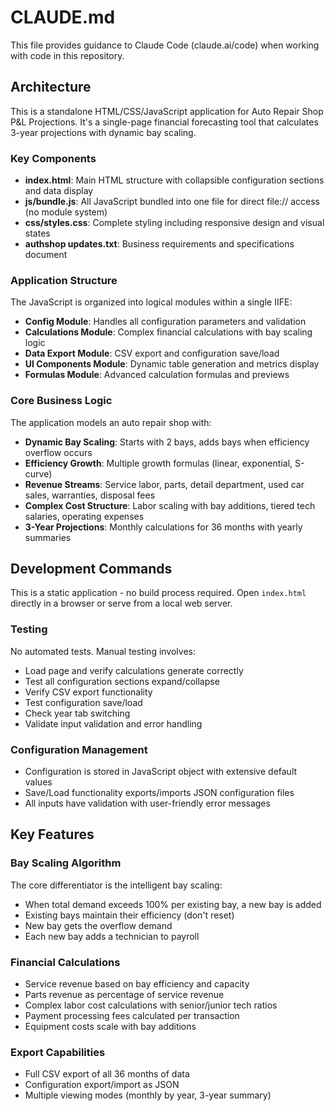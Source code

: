 # CLAUDE.md

This file provides guidance to Claude Code (claude.ai/code) when working with code in this repository.

## Architecture

This is a standalone HTML/CSS/JavaScript application for Auto Repair Shop P&L Projections. It's a single-page financial forecasting tool that calculates 3-year projections with dynamic bay scaling.

### Key Components

- **index.html**: Main HTML structure with collapsible configuration sections and data display
- **js/bundle.js**: All JavaScript bundled into one file for direct file:// access (no module system)
- **css/styles.css**: Complete styling including responsive design and visual states
- **authshop updates.txt**: Business requirements and specifications document

### Application Structure

The JavaScript is organized into logical modules within a single IIFE:
- **Config Module**: Handles all configuration parameters and validation
- **Calculations Module**: Complex financial calculations with bay scaling logic
- **Data Export Module**: CSV export and configuration save/load
- **UI Components Module**: Dynamic table generation and metrics display
- **Formulas Module**: Advanced calculation formulas and previews

### Core Business Logic

The application models an auto repair shop with:
- **Dynamic Bay Scaling**: Starts with 2 bays, adds bays when efficiency overflow occurs
- **Efficiency Growth**: Multiple growth formulas (linear, exponential, S-curve)
- **Revenue Streams**: Service labor, parts, detail department, used car sales, warranties, disposal fees
- **Complex Cost Structure**: Labor scaling with bay additions, tiered tech salaries, operating expenses
- **3-Year Projections**: Monthly calculations for 36 months with yearly summaries

## Development Commands

This is a static application - no build process required. Open `index.html` directly in a browser or serve from a local web server.

### Testing
No automated tests. Manual testing involves:
- Load page and verify calculations generate correctly
- Test all configuration sections expand/collapse
- Verify CSV export functionality
- Test configuration save/load
- Check year tab switching
- Validate input validation and error handling

### Configuration Management
- Configuration is stored in JavaScript object with extensive default values
- Save/Load functionality exports/imports JSON configuration files
- All inputs have validation with user-friendly error messages

## Key Features

### Bay Scaling Algorithm
The core differentiator is the intelligent bay scaling:
- When total demand exceeds 100% per existing bay, a new bay is added
- Existing bays maintain their efficiency (don't reset)
- New bay gets the overflow demand
- Each new bay adds a technician to payroll

### Financial Calculations
- Service revenue based on bay efficiency and capacity
- Parts revenue as percentage of service revenue  
- Complex labor cost calculations with senior/junior tech ratios
- Payment processing fees calculated per transaction
- Equipment costs scale with bay additions

### Export Capabilities
- Full CSV export of all 36 months of data
- Configuration export/import as JSON
- Multiple viewing modes (monthly by year, 3-year summary)